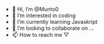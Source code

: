 - 👋 Hi, I’m @Munto0
- 👀 I’m interested in coding 
- 🌱 I’m currently learning Javaskript
- 💞️ I’m looking to collaborate on ...
- 📫 How to reach me ▽ 

<!---
Munto0/Munto0 is a ✨ special ✨ repository because its `README.md` (this file) appears on your GitHub profile.
You can click the Preview link to take a look at your changes.
--->
